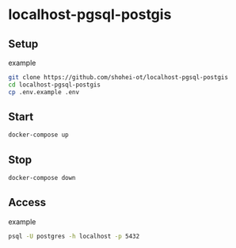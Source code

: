 localhost-pgsql-postgis
============================

## Setup

example

```sh
git clone https://github.com/shohei-ot/localhost-pgsql-postgis
cd localhost-pgsql-postgis
cp .env.example .env
```

## Start

```sh
docker-compose up
```

## Stop

```sh
docker-compose down
```

## Access

example

```sh
psql -U postgres -h localhost -p 5432
```
